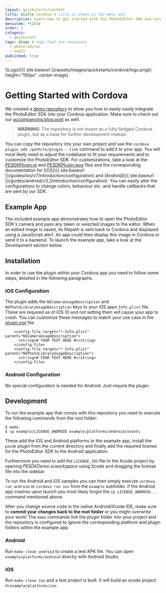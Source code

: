 ```yaml
---
layout: quickstarts/content
title: &title Cordova # title as shown in the menu and
description: Learn how to get started with the PhotoEditor SDK and Cordova and how to swiftly integrate the SDK into a Cordova application with this Quick Start.
menuitem: *title
order: 2
category:
  - quickstart
tags: &tags # tags that are necessary
  - photo editor
  - html5
published: true
---
```


![Logo]({{ site.baseurl }}/assets/images/quickstarts/cordova/logo.png){: height="150px" .center-image}

# Getting Started with Cordova

We created a [demo repository](https://github.com/imgly/pesdk-cordova-demo) to show you how to easily easily integrate the PhotoEditor SDK into your Cordova application. Make sure to check out our [accompanying blog post](https://blog.photoeditorsdk.com/photoeditor-sdk-cordova-dabe146e6c13) as well.

> **WARNING:** The repository is not meant as a fully fledged Cordova plugin, but as a base for further development instead.

You can copy the repository into your own project and use the `cordova plugin add /path/to/plugin --link` command to add it to your app. You will most likely need to adjust the codebase to fit your requirements and to customize the PhotoEditor SDK. For customizations, take a look at the [PESDKPlugin.m](https://github.com/imgly/pesdk-cordova-demo/blob/master/src/ios/PESDKPlugin.m) and [PESDKPlugin.java](https://github.com/imgly/pesdk-cordova-demo/blob/master/src/android/PESDKPlugin.java) files and the corresponding documentation for [iOS]({{ site.baseurl }}/guides/ios/v7/introduction/configuration) and [Android]({{ site.baseurl }}/guides/android/v3_1/introduction/configuration). You can easily alter the configurations to change colors, behaviour etc. and handle callbacks that are sent by our SDK.

## Example App
The included example app demonstrates how to open the PhotoEditor SDK's camera and pass any taken or selected images to the editor. When an edited image is saved, its filepath is sent back to Cordova and displayed using a JavaScript alert. An app could then display this image in Cordova or send it to a backend. To launch the example app, take a look at the *Development* section below.

## Installation
In order to use the plugin within your Cordova app you need to follow some steps, detailed in the following paragraphs.

### iOS Configuration

The plugin adds the `NSCameraUsageDescription` and `NSPhotoLibraryUsageDescription` keys to your iOS apps `Info.plist` file. These are required as of iOS 10 and not setting them will cause your app to crash.
You can customize these messages to match your use case in the [plugin.xml](https://github.com/imgly/pesdk-cordova-demo/blob/master/plugin.xml) file:

```
    <config-file target="*-Info.plist" parent="NSCameraUsageDescription">
      <string># YOUR TEXT HERE #</string>
    </config-file>
    <config-file target="*-Info.plist" parent="NSPhotoLibraryUsageDescription">
      <string># YOUR TEXT HERE #</string>
    </config-file>
```

### Android Configuration

No special configuration is needed for Android. Just require the plugin.

## Development

To run the example app that comes with this repository you need to execute the following commands from the root folder:
```
$ make
$ cp example/LICENSE_ANDROID example/platforms/android/assets
```
These add the iOS and Android platforms to the example app, install the `pesdk` plugin from the current directory and finally add the required license for the PhotoEditor SDK to the Android application.

Furthermore you need to add the `LICENSE_IOS` file to the Xcode project by opening _PESDKDemo.xcworkspace_ using Xcode and dragging the license file into the sidebar.

To run the Android and iOS samples you can then simply execute `cordova run android` or `cordova run ios` from the `example` subfolder. If the Android app crashes upon launch you most likely forgot the `cp LICENSE_ANDROID...` command mentioned above.

After you change source code in the native Android/Xcode IDE, make sure to **commit your changes back to the root folder** or you might overwrite your work! The `make` commands link the plugin folder into your project and the repository is configured to ignore the corresponding platform and plugin folders within the example app.

### Android
Run `make clean android` to create a test APK file. You can open `example/platforms/android` directly with Android Studio.
### iOS
Run `make clean ios` and a test project is built. It will build an xcode project in `example/platforms/ios`.

